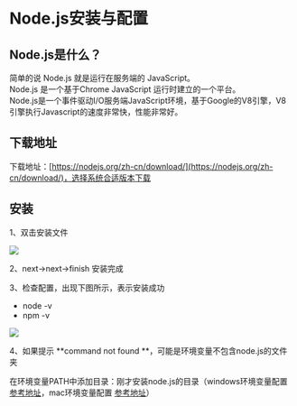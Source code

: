 # Node.js安装与配置

## Node.js是什么？

简单的说 Node.js 就是运行在服务端的 JavaScript。  
Node.js 是一个基于Chrome JavaScript 运行时建立的一个平台。  
Node.js是一个事件驱动I/O服务端JavaScript环境，基于Google的V8引擎，V8引擎执行Javascript的速度非常快，性能非常好。

## 下载地址

下载地址：[https://nodejs.org/zh-cn/download/](https://nodejs.org/zh-cn/download/)，选择系统合适版本下载

## 安装

1、双击安装文件

![](/assets/nodejs_setup.png)

2、next-&gt;next-&gt;finish 安装完成

3、检查配置，出现下图所示，表示安装成功

* node -v 
* npm -v

![](/assets/node_env_check.png)

4、如果提示 **command not found **，可能是环境变量不包含node.js的文件夹

在环境变量PATH中添加目录：刚才安装node.js的目录（windows环境变量配置 [参考地址](https://blog.csdn.net/weixin_37204973/article/details/82504570)，mac环境变量配置 [参考地址](https://www.cnblogs.com/liujianing/p/12156976.html)）

